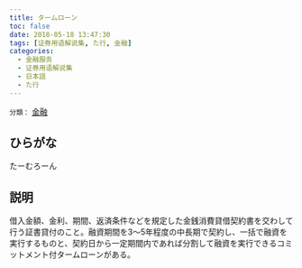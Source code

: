 ```yaml
---
title: タームローン
toc: false
date: 2018-05-18 13:47:30
tags: [证券用语解说集, た行, 金融]
categories:
  - 金融服务
  - 证券用语解说集
  - 日本語
  - た行
---
```


`分類：` [金融](/tags/金融/)

## ひらがな

たーむろーん

## 説明

借入金額、金利、期間、返済条件などを規定した金銭消費貸借契約書を交わして行う証書貸付のこと。融資期間を3〜5年程度の中長期で契約し、一括で融資を実行するものと、契約日から一定期間内であれば分割して融資を実行できるコミットメント付タームローンがある。
